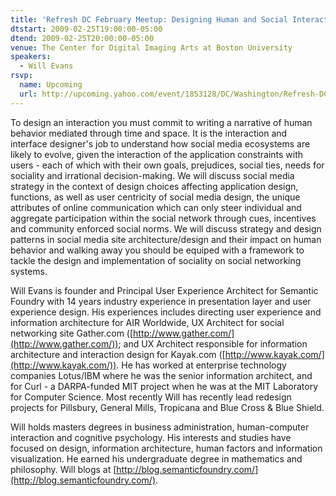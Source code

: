 ```yaml
---
title: 'Refresh DC February Meetup: Designing Human and Social Interactions'
dtstart: 2009-02-25T19:00:00-05:00
dtend: 2009-02-25T20:00:00-05:00
venue: The Center for Digital Imaging Arts at Boston University
speakers:
  - Will Evans
rsvp:
  name: Upcoming
  url: http://upcoming.yahoo.com/event/1853128/DC/Washington/Refresh-DC-February-Meetup-Designing-Human-and-Social-Interactions/The-Center-for-Digital-Imaging-Arts-at-Boston-University/
---
```


To design an interaction you must commit to writing a narrative of human behavior mediated through time and space. It is the interaction and interface designer's job to understand how social media ecosystems are likely to evolve, given the interaction of the application constraints with users - each of which with their own goals, prejudices, social ties, needs for sociality and irrational decision-making. We will discuss social media strategy in the context of design choices affecting application design, functions, as well as user centricity of social media design, the unique attributes of online communication which can only steer individual and aggregate participation within the social network through cues, incentives and community enforced social norms. We will discuss strategy and design patterns in social media site architecture/design and their impact on human behavior and walking away you should be equiped with a framework to tackle the design and implementation of sociality on social networking systems.

Will Evans is founder and Principal User Experience Architect for Semantic Foundry with 14 years industry experience in presentation layer and user experience design. His experiences includes directing user experience and information architecture for AIR Worldwide, UX Architect for social networking site Gather.com ([http://www.gather.com/](http://www.gather.com/)); and UX Architect responsible for information architecture and interaction design for Kayak.com ([http://www.kayak.com/](http://www.kayak.com/)). He has worked at enterprise technology companies Lotus/IBM where he was the senior information architect, and for Curl - a DARPA-funded MIT project when he was at the MIT Laboratory for Computer Science. Most recently Will has recently lead redesign projects for Pillsbury, General Mills, Tropicana and Blue Cross & Blue Shield.

Will holds masters degrees in business administration, human-computer interaction and cognitive psychology. His interests and studies have focused on design, information architecture, human factors and information visualization. He earned his undergraduate degree in mathematics and philosophy. Will blogs at [http://blog.semanticfoundry.com/](http://blog.semanticfoundry.com/).